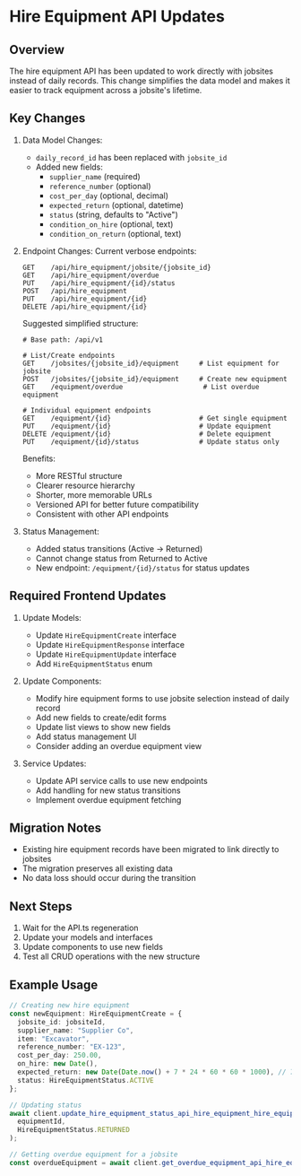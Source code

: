 # Hire Equipment API Updates

## Overview
The hire equipment API has been updated to work directly with jobsites instead of daily records. This change simplifies the data model and makes it easier to track equipment across a jobsite's lifetime.

## Key Changes

1. Data Model Changes:
   - `daily_record_id` has been replaced with `jobsite_id`
   - Added new fields:
     - `supplier_name` (required)
     - `reference_number` (optional)
     - `cost_per_day` (optional, decimal)
     - `expected_return` (optional, datetime)
     - `status` (string, defaults to "Active")
     - `condition_on_hire` (optional, text)
     - `condition_on_return` (optional, text)

2. Endpoint Changes:
   Current verbose endpoints:
   ```
   GET    /api/hire_equipment/jobsite/{jobsite_id}
   GET    /api/hire_equipment/overdue
   PUT    /api/hire_equipment/{id}/status
   POST   /api/hire_equipment
   PUT    /api/hire_equipment/{id}
   DELETE /api/hire_equipment/{id}
   ```

   Suggested simplified structure:
   ```
   # Base path: /api/v1
   
   # List/Create endpoints
   GET    /jobsites/{jobsite_id}/equipment     # List equipment for jobsite
   POST   /jobsites/{jobsite_id}/equipment     # Create new equipment
   GET    /equipment/overdue                    # List overdue equipment
   
   # Individual equipment endpoints
   GET    /equipment/{id}                      # Get single equipment
   PUT    /equipment/{id}                      # Update equipment
   DELETE /equipment/{id}                      # Delete equipment
   PUT    /equipment/{id}/status               # Update status only
   ```

   Benefits:
   - More RESTful structure
   - Clearer resource hierarchy
   - Shorter, more memorable URLs
   - Versioned API for better future compatibility
   - Consistent with other API endpoints

3. Status Management:
   - Added status transitions (Active -> Returned)
   - Cannot change status from Returned to Active
   - New endpoint: `/equipment/{id}/status` for status updates

## Required Frontend Updates

1. Update Models:
   - Update `HireEquipmentCreate` interface
   - Update `HireEquipmentResponse` interface
   - Update `HireEquipmentUpdate` interface
   - Add `HireEquipmentStatus` enum

2. Update Components:
   - Modify hire equipment forms to use jobsite selection instead of daily record
   - Add new fields to create/edit forms
   - Update list views to show new fields
   - Add status management UI
   - Consider adding an overdue equipment view

3. Service Updates:
   - Update API service calls to use new endpoints
   - Add handling for new status transitions
   - Implement overdue equipment fetching

## Migration Notes
- Existing hire equipment records have been migrated to link directly to jobsites
- The migration preserves all existing data
- No data loss should occur during the transition

## Next Steps
1. Wait for the API.ts regeneration
2. Update your models and interfaces
3. Update components to use new fields
4. Test all CRUD operations with the new structure

## Example Usage

```typescript
// Creating new hire equipment
const newEquipment: HireEquipmentCreate = {
  jobsite_id: jobsiteId,
  supplier_name: "Supplier Co",
  item: "Excavator",
  reference_number: "EX-123",
  cost_per_day: 250.00,
  on_hire: new Date(),
  expected_return: new Date(Date.now() + 7 * 24 * 60 * 60 * 1000), // 7 days from now
  status: HireEquipmentStatus.ACTIVE
};

// Updating status
await client.update_hire_equipment_status_api_hire_equipment_hire_equipment__hire_equipment_id__status_put(
  equipmentId,
  HireEquipmentStatus.RETURNED
);

// Getting overdue equipment for a jobsite
const overdueEquipment = await client.get_overdue_equipment_api_hire_equipment_overdue_get(jobsiteId);
```

